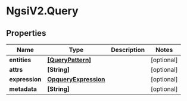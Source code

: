 # NgsiV2.Query

## Properties
Name | Type | Description | Notes
------------ | ------------- | ------------- | -------------
**entities** | [**[QueryPattern]**](QueryPattern.md) |  | [optional] 
**attrs** | **[String]** |  | [optional] 
**expression** | [**OpqueryExpression**](OpqueryExpression.md) |  | [optional] 
**metadata** | **[String]** |  | [optional] 


